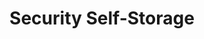 ---
title: "Security Self-Storage"
url: /aurora/security-self-storage-south-buckley-road/
shop: storage rental
---